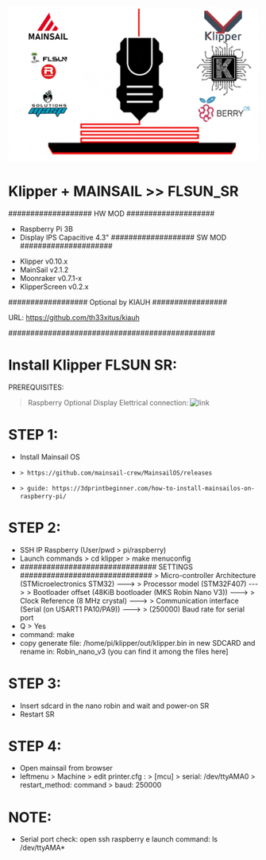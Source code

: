 ![Logo](logo.jpg)



# Klipper + MAINSAIL >> FLSUN_SR

################### HW MOD ####################
+ Raspberry Pi 3B
+ Display IPS Capacitive 4.3"
################### SW MOD #####################
- Klipper v0.10.x
- MainSail  v2.1.2
- Moonraker v0.7.1-x
- KlipperScreen v0.2.x

##################   Optional by KIAUH   #################

URL: https://github.com/th33xitus/kiauh

###############################################


# Install Klipper FLSUN SR:

 PREREQUISITES:
> Raspberry 
> Optional Display 
> Elettrical connection:
![link](link.png)

# STEP 1:
- Install Mainsail OS 
-     > https://github.com/mainsail-crew/MainsailOS/releases
-     > guide: https://3dprintbeginner.com/how-to-install-mainsailos-on-raspberry-pi/

# STEP 2:
- SSH IP Raspberry (User/pwd > pi/raspberry)
- Launch commands 
      > cd klipper
	  > make menuconfig
- ############################### SETTINGS ##############################
	  > Micro-controller Architecture (STMicroelectronics STM32)  --->
      > Processor model (STM32F407)  --->
      > Bootloader offset (48KiB bootloader (MKS Robin Nano V3))  --->
      > Clock Reference (8 MHz crystal)  --->
      > Communication interface (Serial (on USART1 PA10/PA9))  --->
      > (250000) Baud rate for serial port
- Q > Yes
- command: make
- copy generate file: /home/pi/klipper/out/klipper.bin in new SDCARD and rename in: Robin_nano_v3 (you can find it among the files here]

# STEP 3:
- Insert sdcard in the nano robin and wait and power-on SR
- Restart SR

# STEP 4:
- Open mainsail from browser
- leftmenu > Machine > edit printer.cfg :
       > [mcu]
       >  serial: /dev/ttyAMA0
       >  restart_method: command
       >  baud: 250000

  
# NOTE:
- Serial port check: open ssh raspberry e launch command: ls /dev/ttyAMA*

